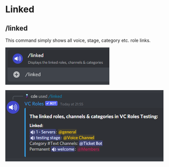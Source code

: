 # Linked

## /linked

This command simply shows all voice, stage, category etc. role links.

![linked command](<../../.gitbook/assets/image (7).png>)

![Example linked command](<../../.gitbook/assets/image (19).png>)
